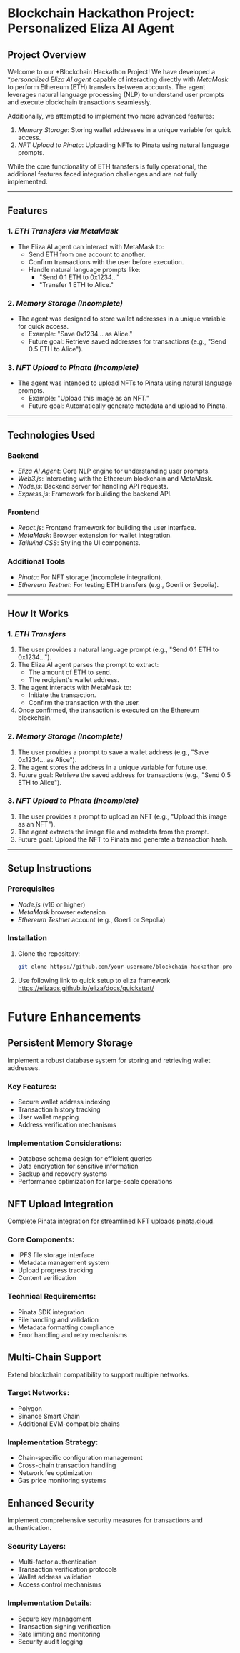 # Blockchain Hackathon Project: Personalized Eliza AI Agent

## Project Overview
Welcome to our *Blockchain Hackathon Project! We have developed a **personalized Eliza AI agent* capable of interacting directly with *MetaMask* to perform Ethereum (ETH) transfers between accounts. The agent leverages natural language processing (NLP) to understand user prompts and execute blockchain transactions seamlessly.

Additionally, we attempted to implement two more advanced features:
1. *Memory Storage*: Storing wallet addresses in a unique variable for quick access.
2. *NFT Upload to Pinata*: Uploading NFTs to Pinata using natural language prompts.

While the core functionality of ETH transfers is fully operational, the additional features faced integration challenges and are not fully implemented.

---

## Features

### 1. *ETH Transfers via MetaMask*
- The Eliza AI agent can interact with MetaMask to:
  - Send ETH from one account to another.
  - Confirm transactions with the user before execution.
  - Handle natural language prompts like:
    - "Send 0.1 ETH to 0x1234..."
    - "Transfer 1 ETH to Alice."

### 2. *Memory Storage (Incomplete)*
- The agent was designed to store wallet addresses in a unique variable for quick access.
  - Example: "Save 0x1234... as Alice."
  - Future goal: Retrieve saved addresses for transactions (e.g., "Send 0.5 ETH to Alice").

### 3. *NFT Upload to Pinata (Incomplete)*
- The agent was intended to upload NFTs to Pinata using natural language prompts.
  - Example: "Upload this image as an NFT."
  - Future goal: Automatically generate metadata and upload to Pinata.

---

## Technologies Used

### Backend
- *Eliza AI Agent*: Core NLP engine for understanding user prompts.
- *Web3.js*: Interacting with the Ethereum blockchain and MetaMask.
- *Node.js*: Backend server for handling API requests.
- *Express.js*: Framework for building the backend API.

### Frontend
- *React.js*: Frontend framework for building the user interface.
- *MetaMask*: Browser extension for wallet integration.
- *Tailwind CSS*: Styling the UI components.

### Additional Tools
- *Pinata*: For NFT storage (incomplete integration).
- *Ethereum Testnet*: For testing ETH transfers (e.g., Goerli or Sepolia).

---

## How It Works

### 1. *ETH Transfers*
1. The user provides a natural language prompt (e.g., "Send 0.1 ETH to 0x1234...").
2. The Eliza AI agent parses the prompt to extract:
   - The amount of ETH to send.
   - The recipient's wallet address.
3. The agent interacts with MetaMask to:
   - Initiate the transaction.
   - Confirm the transaction with the user.
4. Once confirmed, the transaction is executed on the Ethereum blockchain.

### 2. *Memory Storage (Incomplete)*
1. The user provides a prompt to save a wallet address (e.g., "Save 0x1234... as Alice").
2. The agent stores the address in a unique variable for future use.
3. Future goal: Retrieve the saved address for transactions (e.g., "Send 0.5 ETH to Alice").

### 3. *NFT Upload to Pinata (Incomplete)*
1. The user provides a prompt to upload an NFT (e.g., "Upload this image as an NFT").
2. The agent extracts the image file and metadata from the prompt.
3. Future goal: Upload the NFT to Pinata and generate a transaction hash.

---

## Setup Instructions

### Prerequisites
- *Node.js* (v16 or higher)
- *MetaMask* browser extension
- *Ethereum Testnet* account (e.g., Goerli or Sepolia)

### Installation
1. Clone the repository:
   ```bash
   git clone https://github.com/your-username/blockchain-hackathon-project.git
2. Use following link to quick setup to eliza framework
    https://elizaos.github.io/eliza/docs/quickstart/

# Future Enhancements

## Persistent Memory Storage
Implement a robust database system for storing and retrieving wallet addresses.

### Key Features:
- Secure wallet address indexing
- Transaction history tracking
- User wallet mapping
- Address verification mechanisms

### Implementation Considerations:
- Database schema design for efficient queries
- Data encryption for sensitive information
- Backup and recovery systems
- Performance optimization for large-scale operations

## NFT Upload Integration
Complete Pinata integration for streamlined NFT uploads [pinata.cloud](https://pinata.cloud).

### Core Components:
- IPFS file storage interface
- Metadata management system
- Upload progress tracking
- Content verification

### Technical Requirements:
- Pinata SDK integration
- File handling and validation
- Metadata formatting compliance
- Error handling and retry mechanisms

## Multi-Chain Support
Extend blockchain compatibility to support multiple networks.

### Target Networks:
- Polygon
- Binance Smart Chain
- Additional EVM-compatible chains

### Implementation Strategy:
- Chain-specific configuration management
- Cross-chain transaction handling
- Network fee optimization
- Gas price monitoring systems

## Enhanced Security
Implement comprehensive security measures for transactions and authentication.

### Security Layers:
- Multi-factor authentication
- Transaction verification protocols
- Wallet address validation
- Access control mechanisms

### Implementation Details:
- Secure key management
- Transaction signing verification
- Rate limiting and monitoring
- Security audit logging
